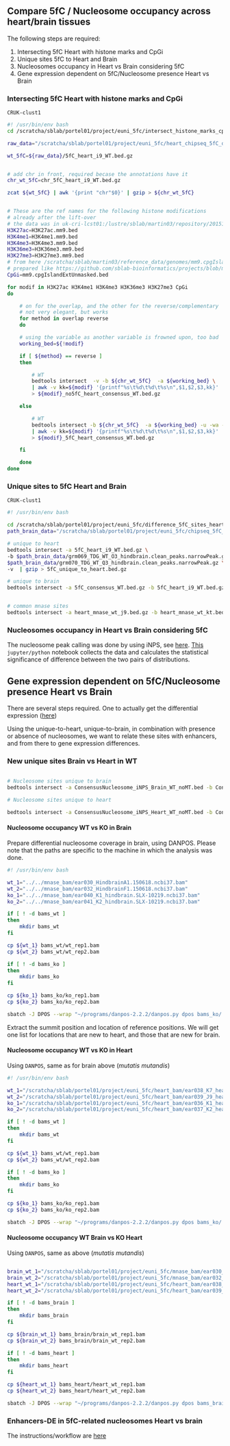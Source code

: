## Compare 5fC / Nucleosome occupancy across heart/brain tissues

The following steps are required:

1.  Intersecting 5fC Heart with histone marks and CpGi
2.  Unique sites 5fC to Heart and Brain
3.  Nucleosomes occupancy in Heart vs Brain considering 5fC
4.  Gene expression dependent on 5fC/Nucleosome presence Heart vs Brain

### Intersecting 5fC Heart with histone marks and CpGi


`CRUK-clust1`

```bash
#! /usr/bin/env bash
cd /scratcha/sblab/portel01/project/euni_5fc/intersect_histone_marks_cpgi_heart

raw_data="/scratcha/sblab/portel01/project/euni_5fc/heart_chipseq_5fC_data"

wt_5fC=${raw_data}/5fC_heart_i9_WT.bed.gz


# add chr in front, required becase the annotations have it
chr_wt_5fC=chr_5fC_heart_i9_WT.bed.gz

zcat ${wt_5fC} | awk '{print "chr"$0}' | gzip > ${chr_wt_5fC}


# These are the ref names for the following histone modifications
# already after the lift-over
# the data was in uk-cri-lcst01:/lustre/sblab/martin03/repository/20151125_5fC_nucleosome/data/encode/recent_Ren2014/mm10
H3K27ac=H3K27ac.mm9.bed
H3K4me1=H3K4me1.mm9.bed
H3K4me3=H3K4me3.mm9.bed
H3K36me3=H3K36me3.mm9.bed
H3K27me3=H3K27me3.mm9.bed
# from here /scratcha/sblab/martin03/reference_data/genomes/mm9.cpgIslandExtUnmasked.bed
# prepared like https://github.com/sblab-bioinformatics/projects/blob/master/20151125_5fC_nucleosome/20170228_5fC_cpgi/20170228_5fC_cpgi.md#where-are-the-cpg-islands-for-mm9
CpGi=mm9.cpgIslandExtUnmasked.bed

for modif in H3K27ac H3K4me1 H3K4me3 H3K36me3 H3K27me3 CpGi
do

    # on for the overlap, and the other for the reverse/complementary
    # not very elegant, but works
    for method in overlap reverse
    do

    # using the variable as another variable is frowned upon, too bad
    working_bed=${!modif}

    if [ ${method} == reverse ]
    then

        # WT
        bedtools intersect  -v -b ${chr_wt_5fC}  -a ${working_bed} \
        | awk -v kk=${modif} '{printf"%s\t%d\t%d\t%s\n",$1,$2,$3,kk}' | gzip \
        > ${modif}_no5fC_heart_consensus_WT.bed.gz

    else

        # WT
        bedtools intersect -b ${chr_wt_5fC}  -a ${working_bed} -u -wa -f 0.4 -r   \
        | awk -v kk=${modif} '{printf"%s\t%d\t%d\t%s\n",$1,$2,$3,kk}' | gzip \
        > ${modif}_5fC_heart_consensus_WT.bed.gz

    fi

    done
done
```

### Unique sites to 5fC Heart and Brain

`CRUK-clust1`

```bash
#! /usr/bin/env bash

cd /scratcha/sblab/portel01/project/euni_5fc/difference_5fC_sites_heart_brain
path_brain_data="/scratcha/sblab/portel01/project/euni_5fc/chipseq_5fC_data/"

# unique to heart
bedtools intersect -a 5fC_heart_i9_WT.bed.gz \
-b $path_brain_data/grm069_TDG_WT_O3_hindbrain.clean_peaks.narrowPeak.gz \
$path_brain_data/grm070_TDG_WT_Q3_hindbrain.clean_peaks.narrowPeak.gz \
-v  | gzip > 5fC_unique_to_heart.bed.gz

# unique to brain
bedtools intersect -a 5fC_consensus_WT.bed.gz -b 5fC_heart_i9_WT.bed.gz -v  | gzip > 5fC_unique_to_brain.bed.gz


# common mnase sites
bedtools intersect -a heart_mnase_wt_j9.bed.gz -b heart_mnase_wt_kt.bed.gz -f 0.9 -r -wa -u | gzip  > heart_mnase_consensus_09r.bed.gz
```

### Nucleosomes occupancy in Heart vs Brain considering 5fC

The nucleosome peak calling was done by using iNPS, see [here](../MNase-seq/README.md).
[This](scripts/nuc_occupancy_vs_5fC_heart_brain.ipynb) `jupyter/python` notebook collects the data and calculates 
the statistical significance of difference 
between the two pairs of distributions. 


## Gene expression dependent on 5fC/Nucleosome presence Heart vs Brain

There are several steps required. One to actually get the differential expression ([here](../RNA-seq/README.md))

Using the unique-to-heart, unique-to-brain, in combination with presence or
absence of nucleosomes, we want to relate these sites with enhancers, and
from there to gene expression differences.

### New unique sites Brain vs Heart in WT

```bash

# Nucleosome sites unique to brain
bedtools intersect -a ConsensusNucleosome_iNPS_Brain_WT_noMT.bed -b ConsensusNucleosome_iNPS_Heart_WT_noMT.bed -v -f 0.8 -r >  Nuclesome_sites_unique_to_brain_wt.bed

# Nucleosome sites unique to heart

bedtools intersect -a ConsensusNucleosome_iNPS_Heart_WT_noMT.bed -b ConsensusNucleosome_iNPS_Brain_WT_noMT.bed -v -f 0.8 -r >  Nuclesome_sites_unique_to_hear_wt.bed
```

#### Nucleosome occupancy WT vs KO in Brain

Prepare differential nucleosome coverage in brain, using DANPOS. Please note that 
the paths are specific to the machine in which the analysis was done.

```bash
#! /usr/bin/env bash

wt_1="../../mnase_bam/ear030_HindbrainA1.150618.ncbi37.bam"
wt_2="../../mnase_bam/ear032_HindbrainF1.150618.ncbi37.bam"
ko_1="../../mnase_bam/ear040_K1_hindbrain.SLX-10219.ncbi37.bam"
ko_2="../../mnase_bam/ear041_K2_hindbrain.SLX-10219.ncbi37.bam"

if [ ! -d bams_wt ]
then
    mkdir bams_wt
fi

cp ${wt_1} bams_wt/wt_rep1.bam
cp ${wt_2} bams_wt/wt_rep2.bam

if [ ! -d bams_ko ]
then
    mkdir bams_ko
fi

cp ${ko_1} bams_ko/ko_rep1.bam
cp ${ko_2} bams_ko/ko_rep2.bam

sbatch -J DPOS --wrap "~/programs/danpos-2.2.2/danpos.py dpos bams_ko/:bams_wt/  -m 1 && rm -fr bams_wt bams_ko"
```

Extract the summit position and location of reference positions. We will
get one list for locations that are new to heart, and those that
are new for brain.

#### Nucleosome occupancy WT vs KO in Heart

Using `DANPOS`, same as for brain above (*mutatis mutandis*)

```bash
#! /usr/bin/env bash

wt_1="/scratcha/sblab/portel01/project/euni_5fc/heart_bam/ear038_K7_heart.SLX-10219.ncbi37.bam"
wt_2="/scratcha/sblab/portel01/project/euni_5fc/heart_bam/ear039_J9_heart.SLX-10219.ncbi37.bam"
ko_1="/scratcha/sblab/portel01/project/euni_5fc/heart_bam/ear036_K1_heart.SLX-10219.ncbi37.bam"
ko_2="/scratcha/sblab/portel01/project/euni_5fc/heart_bam/ear037_K2_heart.SLX-10219.ncbi37.bam"

if [ ! -d bams_wt ]
then
    mkdir bams_wt
fi

cp ${wt_1} bams_wt/wt_rep1.bam
cp ${wt_2} bams_wt/wt_rep2.bam

if [ ! -d bams_ko ]
then
    mkdir bams_ko
fi

cp ${ko_1} bams_ko/ko_rep1.bam
cp ${ko_2} bams_ko/ko_rep2.bam

sbatch -J DPOS --wrap "~/programs/danpos-2.2.2/danpos.py dpos bams_ko/:bams_wt/  -m 1 && rm -fr bams_wt bams_ko"
```

#### Nucleosome occupancy WT Brain vs KO Heart

Using `DANPOS`, same as above (*mutatis mutandis*)

```bash

brain_wt_1="/scratcha/sblab/portel01/project/euni_5fc/mnase_bam/ear030_HindbrainA1.150618.ncbi37.bam"
brain_wt_2="/scratcha/sblab/portel01/project/euni_5fc/mnase_bam/ear032_HindbrainF1.150618.ncbi37.bam"
heart_wt_1="/scratcha/sblab/portel01/project/euni_5fc/heart_bam/ear038_K7_heart.SLX-10219.ncbi37.bam"
heart_wt_2="/scratcha/sblab/portel01/project/euni_5fc/heart_bam/ear039_J9_heart.SLX-10219.ncbi37.bam"

if [ ! -d bams_brain ]
then
    mkdir bams_brain
fi

cp ${brain_wt_1} bams_brain/brain_wt_rep1.bam
cp ${brain_wt_2} bams_brain/brain_wt_rep2.bam

if [ ! -d bams_heart ]
then
    mkdir bams_heart
fi

cp ${heart_wt_1} bams_heart/heart_wt_rep1.bam
cp ${heart_wt_2} bams_heart/heart_wt_rep2.bam

sbatch -J DPOS --wrap "~/programs/danpos-2.2.2/danpos.py dpos bams_brain/:bams_heart/  -m 1 && rm -fr bams_brain bams_heart"
```

### Enhancers-DE in 5fC-related nucleosomes Heart vs brain

The instructions/workflow are [here](gene_expression_5fC_nuc_heart_and_brain.md)

